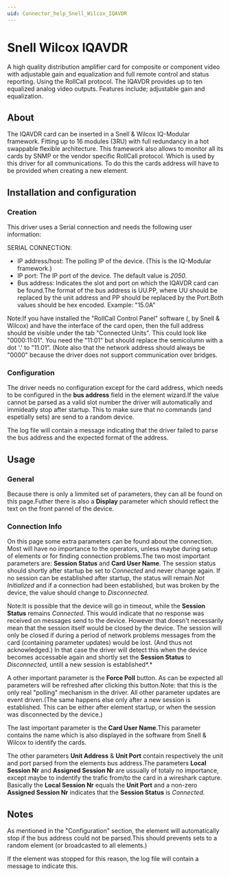 ```yaml
---
uid: Connector_help_Snell_Wilcox_IQAVDR
---
```


# Snell Wilcox IQAVDR

A high quality distribution amplifier card for composite or component video with adjustable gain and equalization and full remote control and status reporting. Using the RollCall protocol. The IQAVDR provides up to ten equalized analog video outputs. Features include; adjustable gain and equalization.

## About

The IQAVDR card can be inserted in a Snell & Wilcox IQ-Modular framework. Fitting up to 16 modules (3RU) with full redundancy in a hot swappable flexible architecture. This framework also allows to monitor all its cards by SNMP or the vendor specific RollCall protocol. Which is used by this driver for all communications. To do this the cards address will have to be provided when creating a new element.

## Installation and configuration

### Creation

This driver uses a Serial connection and needs the following user information:

SERIAL CONNECTION:

- IP address/host: The polling IP of the device. (This is the IQ-Modular framework.)
- IP port: The IP port of the device. The default value is *2050*.
- Bus address: Indicates the slot and port on which the IQAVDR card can be found.The format of the bus address is UU.PP, where UU should be replaced by the unit address and PP should be replaced by the Port.Both values should be hex encoded. Example: "15.0A"

Note:If you have installed the "RollCall Control Panel" software (, by Snell & Wilcox) and have the interface of the card open, then the full address should be visible under the tab "Connected Units". This could look like "0000:11:01". You need the "11:01" but should replace the semicolumn with a dot '.' to "11.01". (Note also that the network address should always be "0000" because the driver does not support communication over bridges.

### Configuration

The driver needs no configuration except for the card address, which needs to be configured in the **bus address** field in the element wizard.If the value cannot be parsed as a valid slot number the driver will automatically and immideatly stop after startup. This to make sure that no commands (and espetially sets) are send to a random device.

The log file will contain a message indicating that the driver failed to parse the bus address and the expected format of the address.

## Usage

### General

Because there is only a limmited set of parameters, they can all be found on this page.Futher there is also a **Display** parameter which should reflect the text on the front pannel of the device.

### Connection Info

On this page some extra parameters can be found about the connection. Most will have no importance to the operators, unless maybe during setup of elements or for finding connection problems.The two most important parameters are: **Session Status** and **Card User Name**. The session status should shortly after startup be set to *Connected* and never change again. If no session can be established after startup, the status will remain *Not Initialized* and if a connection had been established, but was broken by the device, the value should change to *Disconnected*.

Note:It is possible that the device will go in timeout, while the **Session Status** remains *Connected*. This would indicate that no response was received on messages send to the device. However that doesn't necessarily mean that the session itself would be closed by the device. The session will only be closed if during a period of network problems messages from the card (containing parameter updates) would be lost. (And thus not acknowledged.) In that case the driver will detect this when the device becomes accessable again and shortly set the **Session Status** to *Disconnected,* untill a new session is established*.*

A other important parameter is the **Force Poll** button. As can be expected all parameters will be refreshed after clicking this button.Note: that this is the only real "polling" mechanism in the driver. All other parameter updates are event driven.(The same happens else only after a new session is established. This can be either after element startup, or when the session was disconnected by the device.)

The last important parameter is the **Card User Name**.This parameter contains the name which is also displayed in the software from Snell & Wilcox to identify the cards.

The other parameters **Unit Address** & **Unit Port** contain respectively the unit and port parsed from the elements bus address.The parameters **Local Session Nr** and **Assigned Session Nr** are ussually of totaly no importance, except maybe to indentify the trafic from/to the card in a wireshark capture. Basically the **Local Session Nr** equals the **Unit Port** and a non-zero **Assigned Session Nr** indicates that the **Session Status** is *Connected*.

## Notes

As mentioned in the "Configuration" section, the element will automatically stop if the bus address could not be parsed.This should prevents sets to a random element (or broadcasted to all elements.)

If the element was stopped for this reason, the log file will contain a message to indicate this.
